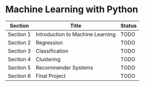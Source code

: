 # Machine Learning with Python

| Section   | Title                            | Status |
| --------- | -------------------------------- | ------ |
| Section 1 | Introduction to Machine Learning | TODO   |
| Section 2 | Regression                       | TODO   |
| Section 3 | Classification                   | TODO   |
| Section 4 | Clustering                       | TODO   |
| Section 5 | Recommender Systems              | TODO   |
| Section 6 | Final Project                    | TODO   |
